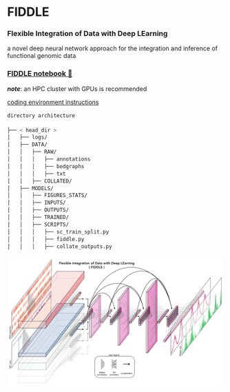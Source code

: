 # FIDDLE

### Flexible Integration of Data with Deep LEarning
a novel deep neural network approach for the integration and inference of functional genomic data

### [FIDDLE notebook 🎻](https://colab.research.google.com/github/churchmanlab/FIDDLE/blob/master/fiddle.ipynb)

**_note_**: an HPC cluster with GPUs is recommended

[coding environment instructions](https://github.com/churchmanlab/FIDDLE/blob/master/HPC_instructions.md)

```bash
directory architecture

├── < head_dir >
│   ├── logs/
│   ├── DATA/
│   │   ├── RAW/
│   │   │   ├── annotations
│   │   │   ├── bedgraphs
│   │   │   ├── txt
│   │   ├── COLLATED/
│   ├── MODELS/
│   │   ├── FIGURES_STATS/
│   │   ├── INPUTS/
│   │   ├── OUTPUTS/
│   │   ├── TRAINED/
│   │   ├── SCRIPTS/
│   │   │   ├── sc_train_split.py
│   │   │   ├── fiddle.py
│   │   │   ├── collate_outputs.py
```

![alt text](https://github.com/churchmanlab/FIDDLE/blob/master/architecture.png)
